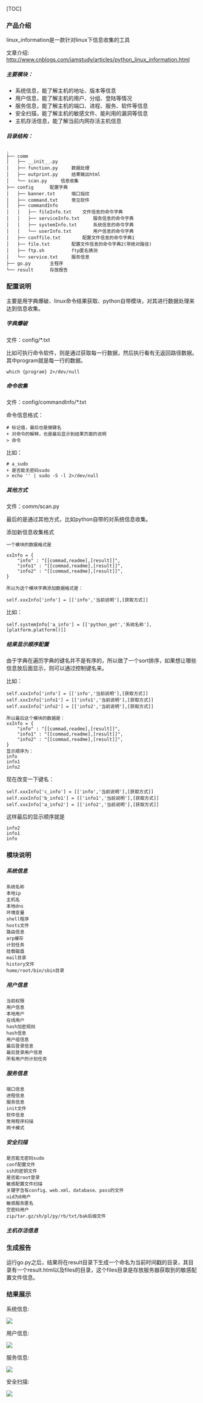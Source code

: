 [TOC]

### 产品介绍

linux_information是一款针对linux下信息收集的工具

文章介绍: http://www.cnblogs.com/iamstudy/articles/python_linux_information.html

##### 主要模块：

+ 系统信息，能了解主机的地址、版本等信息
+ 用户信息，能了解主机的用户、分组、登陆等情况
+ 服务信息，能了解主机的端口、进程、服务、软件等信息
+ 安全扫描，能了解主机的敏感文件、能利用的漏洞等信息
+ 主机存活信息，能了解当前内网存活主机信息

##### 目录结构：

```
.
├── comm
│   ├── __init__.py
│   ├── function.py		数据处理
│   ├── outprint.py		结果输出html
│   └── scan.py		信息收集
├── config		配置字典
│   ├── banner.txt		端口指纹
│   ├── command.txt		常见软件
│   ├── commandInfo
│   │   ├── fileInfo.txt	文件信息的命令字典
│   │   ├── serviceInfo.txt		服务信息的命令字典
│   │   ├── systemInfo.txt		系统信息的命令字典
│   │   └── userInfo.txt		用户信息的命令字典
│   ├── conffile.txt		配置文件信息的命令字典1
│   ├── file.txt		配置文件信息的命令字典2(带绝对路径)
│   ├── ftp.sh			ftp匿名猜测
│   └── service.txt		服务信息
├── go.py		主程序
└── result		存放报告
```

### 配置说明
主要是用字典爆破、linux命令结果获取、python自带模块，对其进行数据处理来达到信息收集。

##### 字典爆破
文件：config/*.txt

比如可执行命令软件，则是通过获取每一行数据，然后执行看有无返回路径数据。其中program就是每一行的数据。

```
which {program} 2>/dev/null
```

##### 命令收集
文件：config/commandInfo/*.txt

命令信息格式：

```
# 标记值，最后也是做键名
+ 对命令的解释，也是最后显示到结果页面的说明
> 命令
```

比如：

```
# a_sudo
+ 是否能无密码sudo
> echo '' | sudo -S -l 2>/dev/null
```

##### 其他方式
文件：comm/scan.py

最后的是通过其他方式，比如python自带的对系统信息收集。

添加新信息收集格式

```
一个模块的数据格式是

xxInfo = {
	"info" : "[[commad,readme],[result]]",
    "info1" : "[[commad,readme],[result]]",
    "info2" : "[[commad,readme],[result]]",
}

所以为这个模块字典添加数据格式是：

self.xxxInfo['info'] = [['info','当前说明'],[获取方式]]
```

比如：
```
self.systemInfo['a_info'] = [['python_get','系统名称'],[platform.platform()]]
```

##### 结果显示顺序配置
由于字典在遍历字典的键名并不是有序的，所以做了一个sort排序，如果想让哪些信息放后面显示，则可以通过控制键名来。

比如：

```
self.xxxInfo['info'] = [['info','当前说明'],[获取方式]]
self.xxxInfo['info1'] = [['info1','当前说明'],[获取方式]]
self.xxxInfo['info2'] = [['info2','当前说明'],[获取方式]]

所以最后这个模块的数据是：
xxInfo = {
	"info" : "[[commad,readme],[result]]",
    "info1" : "[[commad,readme],[result]]",
    "info2" : "[[commad,readme],[result]]",
}
显示顺序为：
info
info1
info2
```

现在改变一下键名：

```
self.xxxInfo['c_info'] = [['info','当前说明'],[获取方式]]
self.xxxInfo['b_info1'] = [['info1','当前说明'],[获取方式]]
self.xxxInfo['a_info2'] = [['info2','当前说明'],[获取方式]]
```

这样最后的显示顺序就是

```
info2
info1
info
```

### 模块说明

##### 系统信息

```
系统名称
本地ip
主机名
本地dns
环境变量
shell程序
hosts文件
路由信息
arp缓存
计划任务
挂载磁盘
mail目录
history文件
home/root/bin/sbin目录
```

##### 用户信息

```
当前权限
用户信息
本地用户
在线用户
hash加密规则
hash信息
用户组信息
最后登录信息
最后登录用户信息
所有用户的计划任务
```

##### 服务信息

```
端口信息
进程信息
服务信息
init文件
软件信息
常用程序扫描
网卡模式
```

##### 安全扫描

```
是否能无密码sudo
conf配置文件
ssh的密钥文件
是否能root登录
敏感配置文件扫描
关键字含有config、web.xml、database、pass的文件
uid为0用户
敏感服务匿名
空密码用户
zip/tar.gz/sh/pl/py/rb/txt/bak后缀文件
```

##### 主机存活信息

### 生成报告
运行go.py之后，结果将在result目录下生成一个命名为当前时间戳的目录，其目录有一个result.html以及files的目录，这个files目录是存放服务器获取到的敏感配置文件信息。

### 结果展示
系统信息:

![](./media/15246516631074/15246516762584.jpg)

用户信息:

![](./media/15246516631074/15246517401894.jpg)

服务信息:

![](./media/15246516631074/15246518034098.jpg)

安全扫描:

![](./media/15246516631074/15246516969831.jpg)


